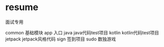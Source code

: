 # resume
面试专用

common 基础模块
app 入口
java  java代码test项目
kotlin  kotlin代码test项目
jetpack jetpack风格代码
sign 签到项目
sudo 数独游戏
